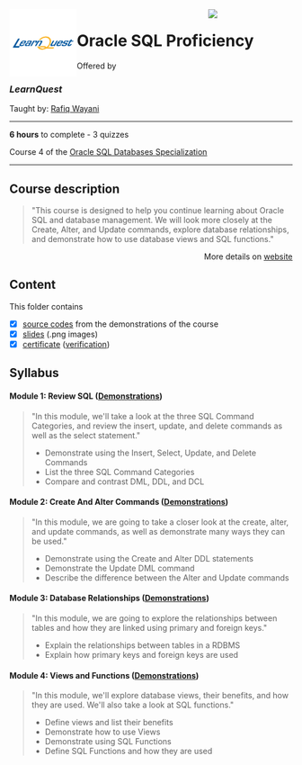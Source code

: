 <a href="https://www.coursera.org/learn/oracle-sql-proficiency">
  <img src="/img/Oracle_SQL_logo.avif" width="150" align="right">
</a>

<img src="/img/LearnQuest_logo.png" width="120" align="left">

# Oracle SQL Proficiency

Offered by 
### *LearnQuest*

Taught by: [Rafiq Wayani](https://www.coursera.org/instructor/~76307871)

---

**6 hours** to complete - 3 quizzes

Course 4 of the [Oracle SQL Databases Specialization](../) 

---

## Course description

>"This course is designed to help you continue learning about Oracle SQL and database management. We will look more closely at the Create, Alter, and Update commands, explore database relationships, and demonstrate how to use database views and SQL functions."

<p align="right">More details on <a href="https://www.coursera.org/learn/oracle-sql-proficiency">website</a></p>

## Content
This folder contains 
- [x] [source codes](./Demonstrations) from the demonstrations of the course
- [x] [slides](./Slides) (.png images)
- [x] [certificate](./Coursera_Certificate_Oracle_SQL_Basics.pdf) ([verification](https://coursera.org/verify/28A9KYA7NZLU))

## Syllabus

#### Module 1: Review SQL ([Demonstrations](./Demonstrations/module1.sql))

>"In this module, we'll take a look at the three SQL Command Categories, and review the insert, update, and delete commands as well as the select statement."
>- Demonstrate using the Insert, Select, Update, and Delete Commands
>- List the three SQL Command Categories
>- Compare and contrast DML, DDL, and DCL

#### Module 2: Create And Alter Commands ([Demonstrations](./Demonstrations/module2.sql))

>"In this module, we are going to take a closer look at the create, alter, and update commands, as well as demonstrate many ways they can be used."
>- Demonstrate using the Create and Alter DDL statements
>- Demonstrate the Update DML command
>- Describe the difference between the Alter and Update commands

#### Module 3: Database Relationships ([Demonstrations](./Demonstrations/module3.sql))

>"In this module, we are going to explore the relationships between tables and how they are linked using primary and foreign keys."
>- Explain the relationships between tables in a RDBMS
>- Explain how primary keys and foreign keys are used

#### Module 4: Views and Functions ([Demonstrations](./Demonstrations/module4.sql))

>"In this module, we'll explore database views, their benefits, and how they are used. We'll also take a look at SQL functions."
>- Define views and list their benefits
>- Demonstrate how to use Views
>- Demonstrate using SQL Functions
>- Define SQL Functions and how they are used
